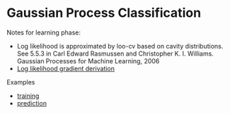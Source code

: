 # Gaussian Process Classification

Notes for learning phase:
  * Log likelihood is approximated by loo-cv based on cavity distributions. See 5.5.3 in Carl Edward Rasmussen and Christopher K. I. Williams. Gaussian Processes for Machine Learning, 2006
  * [Log likelihood gradient derivation](https://github.com/danielkorzekwa/bayes-scala-gp/blob/master/doc/gpc/gpc-loglik.pdf)

Examples
  * [training](https://github.com/danielkorzekwa/bayes-scala-gp/blob/master/src/test/scala/dk/gp/gpc/gpcTrainTest.scala)
  * [prediction](https://github.com/danielkorzekwa/bayes-scala-gp/blob/master/src/test/scala/dk/gp/gpc/gpcPredictTest.scala)